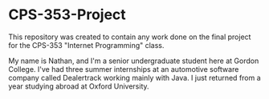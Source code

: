 # CPS-353-Project

This repository was created to contain any work done on the final project for the CPS-353 "Internet Programming" class.

My name is Nathan, and I'm a senior undergraduate student here at Gordon College. I've had three summer internships at an automotive software company called Dealertrack working mainly with Java. I just returned from a year studying abroad at Oxford University.
